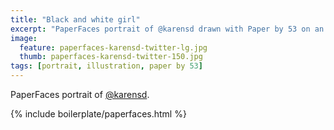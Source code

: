 ```yaml
---
title: "Black and white girl"
excerpt: "PaperFaces portrait of @karensd drawn with Paper by 53 on an iPad."
image: 
  feature: paperfaces-karensd-twitter-lg.jpg
  thumb: paperfaces-karensd-twitter-150.jpg
tags: [portrait, illustration, paper by 53]
---
```


PaperFaces portrait of [@karensd](http://twitter.com/karensd).

{% include boilerplate/paperfaces.html %}